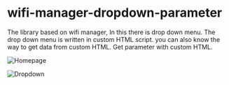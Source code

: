 # wifi-manager-dropdown-parameter
The library based on wifi manager, In this there is drop down menu. The drop down menu is written in custom HTML script.  you can also know the way to get data from custom HTML. Get parameter with custom HTML.

![Homepage](https://user-images.githubusercontent.com/59290454/220400419-ac7169a7-8e2c-47d5-a13a-6606d0999d80.png)

![Dropdown](https://user-images.githubusercontent.com/59290454/220400473-2ca4f048-6ce4-4850-bb17-9df5c55f7718.png)
